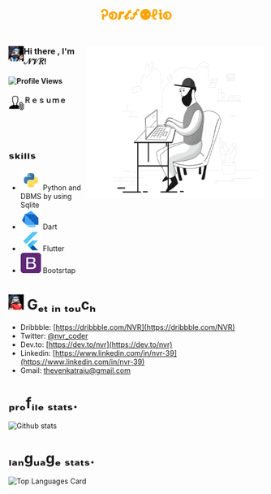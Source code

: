# <p  align="center" style="color:orange;">Ꭾစ𝒓𝓽🝡⚉ℓ𝖎စ</p>

<img align="right" height = "300" width = "350"  src= "https://github.com/nvrr/nvrr/blob/main/asset/icons/pixeltrue-support.png"/>

### Hi there , <img align="left" height = "30" width = "30" alt="" src= "https://github.com/nvrr/nvrr/blob/main/asset/images/photo_2021-02-06_10-55-57.jpg"/> I'm  𝒩𝒱𝑅!

 #### ![Profile Views](https://komarev.com/ghpvc/?username=nvrr)
 

 #### Ｒｅｓｕｍｅ<a href="https://drive.google.com/file/d/1IcBxGDjYaOYE8O5jSfKER1IXtBp86Sb1/view?usp=drivesdk"><img align="left" height = "30" width = "30" alt="RESUME" src= "https://github.com/nvrr/nvrr/blob/main/asset/resumeIcons/icons8-attach-resume-male-50.png"/></a>
 </br>


# ₛₖᵢₗₗₛ
- <code><img height="40" src="https://github.com/nvrr/nvrr/blob/main/asset/python.png"></code> Python and DBMS by using Sqlite
- <code><img height="40" src="https://github.com/nvrr/nvrr/blob/main/asset/icons/dart.png"></code> Dart
-  <code><img height="40" src="https://github.com/nvrr/nvrr/blob/main/asset/flutter.png"></code> Flutter
- <code><img height="40" src="https://github.com/nvrr/nvrr/blob/main/asset/bootstrap4.png"></code> Bootsrtap


# <img  height = "30" width = "30" src= "https://github.com/nvrr/nvrr/blob/main/asset/images/photo_2021-02-06_11-39-46.jpg"/> Gₑₜ ᵢₙ ₜₒᵤcₕ
- Dribbble: [https://dribbble.com/NVR](https://dribbble.com/NVR)
- Twitter: [@nvr_coder](https://twitter.com/nvr_coder)
- Dev.to: [https://dev.to/nvr](https://dev.to/nvr)
- Linkedin: [https://www.linkedin.com/in/nvr-39](https://www.linkedin.com/in/nvr-39)
- Gmail: [thevenkatraju@gmail.com](thevenkatraju@gmail.com)

# ₚᵣₒfᵢₗₑ ₛₜₐₜₛ.
![Github stats](https://github-readme-stats.vercel.app/api?username=nvrr&theme=buefy&show_icons=true&count_private=true)


# ₗₐₙgᵤₐgₑ ₛₜₐₜₛ.

![Top Languages Card](https://github-readme-stats.vercel.app/api/top-langs/?username=nvrr&theme=buefy&layout=compact)

